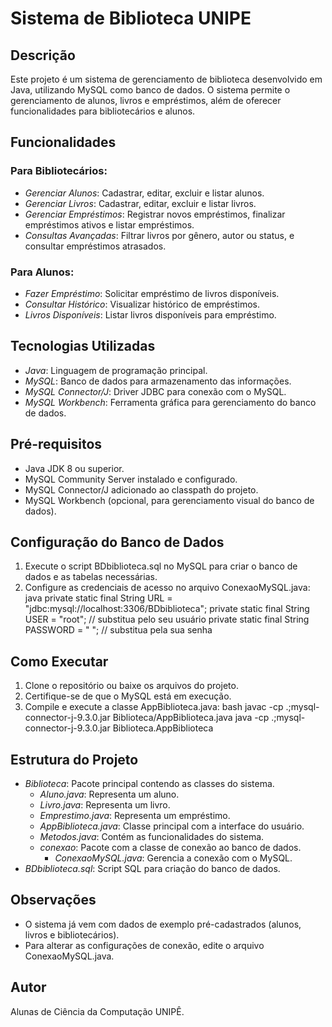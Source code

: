 # Sistema de Biblioteca UNIPE

## Descrição
Este projeto é um sistema de gerenciamento de biblioteca desenvolvido em Java, utilizando MySQL como banco de dados. O sistema permite o gerenciamento de alunos, livros e empréstimos, além de oferecer funcionalidades para bibliotecários e alunos.

## Funcionalidades
### Para Bibliotecários:
- *Gerenciar Alunos*: Cadastrar, editar, excluir e listar alunos.
- *Gerenciar Livros*: Cadastrar, editar, excluir e listar livros.
- *Gerenciar Empréstimos*: Registrar novos empréstimos, finalizar empréstimos ativos e listar empréstimos.
- *Consultas Avançadas*: Filtrar livros por gênero, autor ou status, e consultar empréstimos atrasados.

### Para Alunos:
- *Fazer Empréstimo*: Solicitar empréstimo de livros disponíveis.
- *Consultar Histórico*: Visualizar histórico de empréstimos.
- *Livros Disponíveis*: Listar livros disponíveis para empréstimo.

## Tecnologias Utilizadas
- *Java*: Linguagem de programação principal.
- *MySQL*: Banco de dados para armazenamento das informações.
- *MySQL Connector/J*: Driver JDBC para conexão com o MySQL.
- *MySQL Workbench*: Ferramenta gráfica para gerenciamento do banco de dados.

## Pré-requisitos
- Java JDK 8 ou superior.
- MySQL Community Server instalado e configurado.
- MySQL Connector/J adicionado ao classpath do projeto.
- MySQL Workbench (opcional, para gerenciamento visual do banco de dados).

## Configuração do Banco de Dados
1. Execute o script BDbiblioteca.sql no MySQL para criar o banco de dados e as tabelas necessárias.
2. Configure as credenciais de acesso no arquivo ConexaoMySQL.java:
   java
   private static final String URL = "jdbc:mysql://localhost:3306/BDbiblioteca";
   private static final String USER = "root"; // substitua pelo seu usuário
   private static final String PASSWORD = " "; // substitua pela sua senha
   

## Como Executar
1. Clone o repositório ou baixe os arquivos do projeto.
2. Certifique-se de que o MySQL está em execução.
3. Compile e execute a classe AppBiblioteca.java:
   bash
   javac -cp .;mysql-connector-j-9.3.0.jar Biblioteca/AppBiblioteca.java
   java -cp .;mysql-connector-j-9.3.0.jar Biblioteca.AppBiblioteca
   

## Estrutura do Projeto
- *Biblioteca*: Pacote principal contendo as classes do sistema.
  - *Aluno.java*: Representa um aluno.
  - *Livro.java*: Representa um livro.
  - *Emprestimo.java*: Representa um empréstimo.
  - *AppBiblioteca.java*: Classe principal com a interface do usuário.
  - *Metodos.java*: Contém as funcionalidades do sistema.
  - *conexao*: Pacote com a classe de conexão ao banco de dados.
    - *ConexaoMySQL.java*: Gerencia a conexão com o MySQL.
- *BDbiblioteca.sql*: Script SQL para criação do banco de dados.

## Observações
- O sistema já vem com dados de exemplo pré-cadastrados (alunos, livros e bibliotecários).
- Para alterar as configurações de conexão, edite o arquivo ConexaoMySQL.java.

## Autor
Alunas de Ciência da Computação UNIPÊ.
